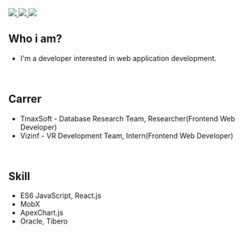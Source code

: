 <div>
    <a href="https://www.notion.so/jamesdonghyunkim/_DonghyunKim-bcc26f23239540a9b495996b55467e9f">
        <img src="http://img.shields.io/badge/-Notion-black?style=flat&logo=Notion&link=https://www.notion.so/jamesdonghyunkim/_DonghyunKim-bcc26f23239540a9b495996b55467e9f"/>
    </a>
    <a href="https://instagram.com/">
        <img src="http://img.shields.io/badge/-Instagram-black?style=flat&logo=Instagram&link=https://instagram.com/"/>
    </a>
    <a href="https://www.acmicpc.net/user/kim_dh93">
        <img src="http://mazassumnida.wtf/api/mini/generate_badge?boj=kim_dh93"/>
    </a>
</div>

## Who i am?
 
- I'm a developer interested in web application development.

<br>

## Carrer

- TmaxSoft - Database Research Team, Researcher(Frontend Web Developer)
- Vizinf - VR Development Team, Intern(Frontend Web Developer)

<br>

## Skill

- ES6 JavaScript, React.js
- MobX
- ApexChart.js
- Oracle, Tibero
